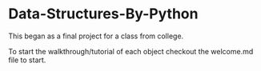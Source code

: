 # Data-Structures-By-Python
This began as a final project for a class from college.

To start the walkthrough/tutorial of each object checkout the welcome.md file to start.
